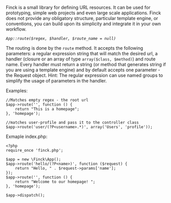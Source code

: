 Finck is a small library for defining URL resources. It can be used for prototyping, simple web projects and even large scale applications. Finck does not provide any obligatory structure, particular template engine, or conventions, you can build upon its simplicity and integrate it in your own workflow.

*`App::route($regex, $handler, $route_name = null)`*

The routing is done by the `route` method. It accepts the following parameters: a regular expression string that will match the desired url, a handler (closure or an array of type `array($class, $method)`) and route name.
Every handler must return a string (or method that generates string if you are using a template engine) and by default accepts one parameter - the Request object.
Hint: The regular expression can use named groups to simplify the usage of parameters in the handler.

Examples:

    //Matches empty regex - the root url
    $app->route('', function () {
        return "This is a homepage";
    }, 'homepage');

    //matches user-profile and pass it to the controller class
    $app->route('user/(?P<username>.*)', array('Users', 'profile'));

Exmaple index.php:

    <?php
    require_once 'finck.php';

    $app = new \Finck\App();
    $app->route('hello/(?P<name>)', function ($request) {
        return "Hello, " . $request->params['name'];
    });
    $app->route('', function () {
        return "Welcome to our homepage! ";
    }, 'homepage');

    $app->dispatch();
